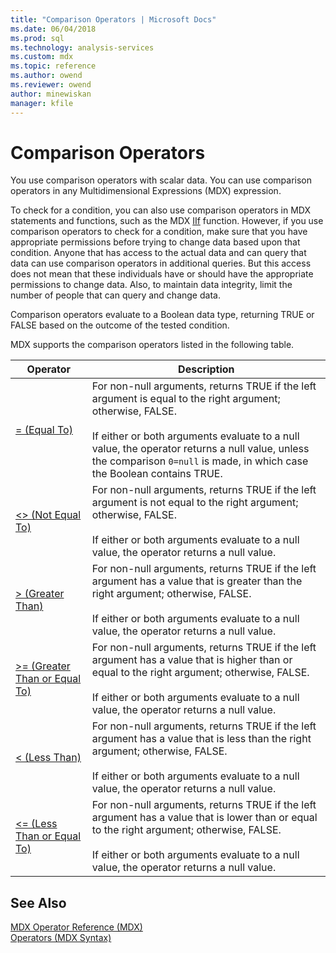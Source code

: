 ```yaml
---
title: "Comparison Operators | Microsoft Docs"
ms.date: 06/04/2018
ms.prod: sql
ms.technology: analysis-services
ms.custom: mdx
ms.topic: reference
ms.author: owend
ms.reviewer: owend
author: minewiskan
manager: kfile
---
```

# Comparison Operators


  You use comparison operators with scalar data. You can use comparison operators in any Multidimensional Expressions (MDX) expression.  
  
 To check for a condition, you can also use comparison operators in MDX statements and functions, such as the MDX [IIf](../mdx/iif-mdx.md) function. However, if you use comparison operators to check for a condition, make sure that you have appropriate permissions before trying to change data based upon that condition. Anyone that has access to the actual data and can query that data can use comparison operators in additional queries. But this access does not mean that these individuals have or should have the appropriate permissions to change data. Also, to maintain data integrity, limit the number of people that can query and change data.  
  
 Comparison operators evaluate to a Boolean data type, returning TRUE or FALSE based on the outcome of the tested condition.  
  
 MDX supports the comparison operators listed in the following table.  
  
|Operator|Description|  
|--------------|-----------------|  
|[= (Equal To)](../mdx/equal-to-mdx.md)|For non-null arguments, returns TRUE if the left argument is equal to the right argument; otherwise, FALSE.<br /><br /> If either or both arguments evaluate to a null value, the operator returns a null value, unless the comparison `0=null` is made, in which case the Boolean contains TRUE.|  
|[<> (Not Equal To)](../mdx/not-equal-to-mdx.md)|For non-null arguments, returns TRUE if the left argument is not equal to the right argument; otherwise, FALSE.<br /><br /> If either or both arguments evaluate to a null value, the operator returns a null value.|  
|[> (Greater Than)](../mdx/greater-than-mdx.md)|For non-null arguments, returns TRUE if the left argument has a value that is greater than the right argument; otherwise, FALSE.<br /><br /> If either or both arguments evaluate to a null value, the operator returns a null value.|  
|[>= (Greater Than or Equal To)](../mdx/greater-than-or-equal-to-mdx.md)|For non-null arguments, returns TRUE if the left argument has a value that is higher than or equal to the right argument; otherwise, FALSE.<br /><br /> If either or both arguments evaluate to a null value, the operator returns a null value.|  
|[< (Less Than)](../mdx/less-than-mdx.md)|For non-null arguments, returns TRUE if the left argument has a value that is less than the right argument; otherwise, FALSE.<br /><br /> If either or both arguments evaluate to a null value, the operator returns a null value.|  
|[<= (Less Than or Equal To)](../mdx/less-than-or-equal-to-mdx.md)|For non-null arguments, returns TRUE if the left argument has a value that is lower than or equal to the right argument; otherwise, FALSE.<br /><br /> If either or both arguments evaluate to a null value, the operator returns a null value.|  
  
## See Also  
 [MDX Operator Reference &#40;MDX&#41;](../mdx/mdx-operator-reference-mdx.md)   
 [Operators &#40;MDX Syntax&#41;](../mdx/operators-mdx-syntax.md)  
  
  
